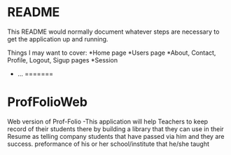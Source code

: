 
# README

This README would normally document whatever steps are necessary to get the
application up and running.

Things I may want to cover:
*Home page
*Users page
*About, Contact, Profile, Logout, Sigup pages
*Session

* ...
=======
# ProfFolioWeb
Web version of Prof-Folio
-This application will help Teachers to keep record of their students there by building a library that they can use in their Resume as telling company students that have passed via him and they are success. preformance of his or her school/institute that he/she taught